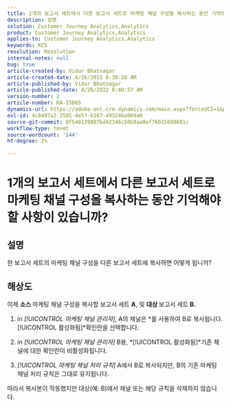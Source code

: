 ```yaml
---
title: 1개의 보고서 세트에서 다른 보고서 세트로 마케팅 채널 구성을 복사하는 동안 기억해야 할 사항이 있습니까?
description: 설명
solution: Customer Journey Analytics,Analytics
product: Customer Journey Analytics,Analytics
applies-to: Customer Journey Analytics,Analytics
keywords: KCS
resolution: Resolution
internal-notes: null
bug: true
article-created-by: Vidur Bhatnagar
article-created-date: 4/26/2022 8:38:20 AM
article-published-by: Vidur Bhatnagar
article-published-date: 4/26/2022 8:40:57 AM
version-number: 2
article-number: KA-15865
dynamics-url: https://adobe-ent.crm.dynamics.com/main.aspx?forceUCI=1&pagetype=entityrecord&etn=knowledgearticle&id=7b416a33-3cc5-ec11-a7b6-0022480a1004
exl-id: 4c8497a2-2585-4e57-b167-49324ba9b9a0
source-git-commit: 0f546139887bd42346c58b8aa0ef76015688601c
workflow-type: tm+mt
source-wordcount: '144'
ht-degree: 2%

---
```


# 1개의 보고서 세트에서 다른 보고서 세트로 마케팅 채널 구성을 복사하는 동안 기억해야 할 사항이 있습니까?

## 설명


한 보고서 세트의 마케팅 채널 구성을 다른 보고서 세트에 복사하면 어떻게 됩니까?


## 해상도


이제 <b>소스 </b>마케팅 채널 구성을 복사할 보고서 세트 <b>A</b>, 및 <b>대상 </b>보고서 세트 <b>B.</b>

1. in *[!UICONTROL 마케팅 채널 관리자]*, A의 채널은 *를 사용하여 B로 복사됩니다.[!UICONTROL 활성화됨]*확인란을 선택합니다.

1. in *[!UICONTROL 마케팅 채널 관리자]* B용, *[!UICONTROL 활성화됨]*기존 채널에 대한 확인란이 비활성화됩니다.

1. *[!UICONTROL 마케팅 채널 처리 규칙]* A에서 B로 복사되지만, B의 기존 마케팅 채널 처리 규칙은 그대로 유지됩니다.

따라서 복사본이 작동했지만 대상(예: B)에서 채널 또는 해당 규칙을 삭제하지 않습니다.
